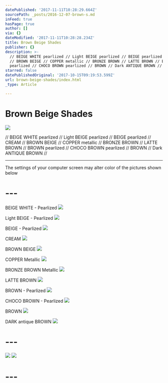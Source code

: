 ```yaml
---
datePublished: '2017-11-11T10:28:29.664Z'
sourcePath: _posts/2016-12-07-brown-s.md
inFeed: true
hasPage: true
author: []
via: {}
dateModified: '2017-11-11T10:28:28.234Z'
title: Brown Beige Shades
publisher: {}
description: >-
  // BEIGE WHITE pearlized // Light BEIGE pearlized // BEIGE pearlized // CREAM
  // BROWN BEIGE // COPPER metallic // BRONZE BROWN // LATTE BROWN // BROWN
  pearlized // CHOCO BROWN pearlized // BROWN // Dark ANTIQUE BROWN //
starred: false
datePublishedOriginal: '2017-10-15T09:19:53.599Z'
url: brown-beige-shades/index.html
_type: Article

---
```

# Brown Beige Shades
![](https://the-grid-user-content.s3-us-west-2.amazonaws.com/69ea679d-b657-432f-8a6d-6fce3632ea51.jpg)

// BEIGE WHITE pearlized // Light BEIGE pearlized // BEIGE pearlized // CREAM // BROWN BEIGE // COPPER metallic // BRONZE BROWN // LATTE BROWN // BROWN pearlized // CHOCO BROWN pearlized // BROWN // Dark ANTIQUE BROWN //

---

The settings of your computer screen may alter color of the pictures shown below

# ---

BEIGE WHITE - Pearlized
![](https://the-grid-user-content.s3-us-west-2.amazonaws.com/f28c3795-00ac-4072-ada3-631a7164409a.jpg)

Light BEIGE - Pearlized
![](https://the-grid-user-content.s3-us-west-2.amazonaws.com/4c829e80-8896-482a-bd35-aca6a49c895d.jpg)

BEIGE - Pearlized
![](https://the-grid-user-content.s3-us-west-2.amazonaws.com/87b0083c-e958-483a-9cba-1b561f8210af.jpg)

CREAM
![](https://the-grid-user-content.s3-us-west-2.amazonaws.com/77c4d3c3-ac23-47ff-8d4b-7a9433717383.jpg)

BROWN BEIGE
![](https://the-grid-user-content.s3-us-west-2.amazonaws.com/25ca900f-536f-47d7-8880-92c49ceed1d5.jpg)

COPPER Metallic
![](https://the-grid-user-content.s3-us-west-2.amazonaws.com/0a3aae06-52c2-4254-895d-e1c09c817c3f.jpg)

BRONZE BROWN Metallic
![](https://the-grid-user-content.s3-us-west-2.amazonaws.com/8e4163d8-20b5-4090-b320-ca5dd6c80fe7.jpg)

LATTE BROWN
![](https://the-grid-user-content.s3-us-west-2.amazonaws.com/bca5dbf2-4c74-46b2-963f-412dcecd2348.jpg)

BROWN - Pearlized
![](https://the-grid-user-content.s3-us-west-2.amazonaws.com/34d3d34a-5263-4b0f-9c3b-9fe389434ac0.jpg)

CHOCO BROWN - Pearlized
![](https://the-grid-user-content.s3-us-west-2.amazonaws.com/16f5a66b-a10e-4ef7-8575-dfa03e62794b.jpg)

BROWN
![](https://the-grid-user-content.s3-us-west-2.amazonaws.com/1a564cd0-bd5e-4697-97a3-938da40004ef.jpg)

DARK antique BROWN
![](https://the-grid-user-content.s3-us-west-2.amazonaws.com/9c4d043f-f741-46f7-b884-08a39d6f3b92.jpg)

# ---
![](https://the-grid-user-content.s3-us-west-2.amazonaws.com/97123c6f-52ff-4509-8296-4ef5e7a56ea3.jpg)
![](https://the-grid-user-content.s3-us-west-2.amazonaws.com/117c6af3-784a-4fb1-b471-136e04b3863c.jpg)

# ---